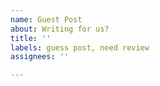 ```yaml
---
name: Guest Post
about: Writing for us?
title: ''
labels: guess post, need review
assignees: ''

---
```



